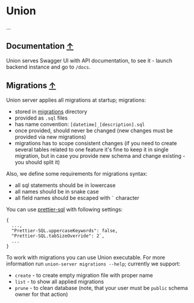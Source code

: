 <!--
 - SPDX-FileCopyrightText: 2021-2022 Union
 -
 - SPDX-License-Identifier: AGPL-3.0-or-later
 -->

# Union

...

## Documentation [↑](#union)

Union serves Swagger UI with API documentation, to see it - launch backend
instance and go to `/docs`.

## Migrations [↑](#union)

Union server applies all migrations at startup; migrations:

* stored in [migrations](./migrations) directory
* provided as `.sql` files
* has name convention: `[datetime]_[description].sql`
* once provided, should never be changed (new changes must be provided via new
  migrations)
* migrations has to scope consistent changes (if you need to create several
  tables related to one feature it's fine to keep it in single migration, but
  in case you provide new schema and change existing - you should split it)

Also, we define some requirements for migrations syntax:

* all sql statements should be in lowercase
* all names should be in snake case
* all field names should be escaped with `` ` `` character

You can use [prettier-sql](https://github.com/inferrinizzard/prettier-sql) with
following settings:
```
{
  ...,
  "Prettier-SQL.uppercaseKeywords": false,
  "Prettier-SQL.tabSizeOverride": 2`,
  ...
}
```

To work with migrations you can use Union executable. For more information run
`union-server migrations --help`; currently we support:

* `create` - to create empty migration file with proper name
* `list` - to show all applied migrations
* `prune` - to clean database (note, that your user must be `public` schema
  owner for that action)
